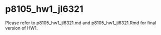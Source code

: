 # p8105_hw1_jl6321
Please refer to p8105_hw1_jl6321.md and p8105_hw1_jl6321.Rmd for final version of HW1.
